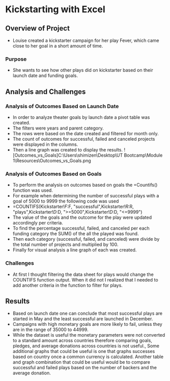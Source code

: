 # Kickstarting with Excel

## Overview of Project
- Louise created a kickstarter campaign for her play Fever, which came close to her goal in a short amount of time. 
### Purpose
- She wants to see how other plays did on kickstarter based on their launch date and funding goals.


## Analysis and Challenges
### Analysis of Outcomes Based on Launch Date
- In order to analyze theater goals by launch date a pivot table was created. 
- The filters were years and parent category. 
- The rows were based on the date created and filtered for month only.
- The count of outcomes for successful, failed and canceled projects were displayed in the columns.
- Then a line graph was created to display the results.
![Outcomes_vs_Goals]C:\Users\shimizen\Desktop\UT Bootcamp\Module 1\Resources\Outcomes_vs_Goals.png
### Analysis of Outcomes Based on Goals
- To perform the analysis on outcomes based on goals the =Countifs() function was used.
- For example when determining the number of successful plays with a goal of 5000 to 9999 the following code was used 
- =COUNTIFS(Kickstarter!$F:$F, "successful",Kickstarter!$R:$R, "plays",Kickstarter!$D:$D, ">=5000",Kickstarter!$D:$D, "<=9999")
- The value of the goals and the outcome for the play were updated accordingly per criteria.
- To find the percentage successful, failed, and canceled per each funding category the SUM() of the all the played was found.
- Then each category (successful, failed, and canceled) were divide by the total number of projects and multiplied by 100.
- Finally for visual analysis a line graph of each was created. 

### Challenges
- At first I thought filtering the data sheet for plays would change the COUNTIFS function output. When it did not I realized that I needed to add another criteria in the function to filter for plays. 

## Results
- Based on launch date one can conclude that most successful plays are started in May and the least successful are launched in December.
- Campaigns with high monetary goals are more likely to fail, unless they are in the range of 35000 to 44999.
- While the dataset is useful the monetary parameters were not converted to a standard amount across countries therefore comparing goals, pledges, and average donations across countries is not useful., Some additional graphs that could be useful is one that graphs successes based on country once a common currency is calculated. Another table and graph combination that could be useful would be to compare successful and failed plays based on the number of backers and the average donation.
